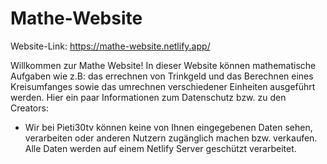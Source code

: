 # Mathe-Website

Website-Link: https://mathe-website.netlify.app/   


Willkommen zur Mathe Website! In dieser Website können mathematische Aufgaben wie z.B: das errechnen von Trinkgeld und das Berechnen eines Kreisumfanges sowie das umrechnen verschiedener Einheiten ausgeführt werden. Hier ein paar Informationen zum Datenschutz bzw. zu den Creators:

- Wir bei Pieti30tv können keine von Ihnen eingegebenen Daten sehen, verarbeiten oder anderen Nutzern zugänglich machen bzw. verkaufen. Alle Daten werden auf einem Netlify Server geschützt verarbeitet.

